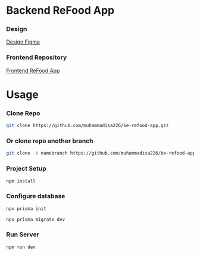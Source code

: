 # Backend ReFood App

### Design

[Design Figma]()

### Frontend Repository

[Frontend ReFood App](https://github.com/muhammadisa226/fe-refood-app)

# Usage

### Clone Repo

```sh
git clone https://github.com/muhammadisa226/be-refood-app.git
```

### Or clone repo another branch

```sh
git clone -b namebranch https://github.com/muhammadisa226/be-refood-app.git
```

### Project Setup

```sh
npm install
```

### Configure database

```sh
npx prisma init
```

```sh
npx prisma migrate dev
```

### Run Server

```sh
npm run dev
```
